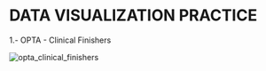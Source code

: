 # DATA VISUALIZATION PRACTICE

1.- OPTA - Clinical Finishers

![opta_clinical_finishers](https://github.com/gorriiz/data-viz-practice/assets/115524899/97aec946-ded1-456e-ac9a-722cfaf3e43d)


